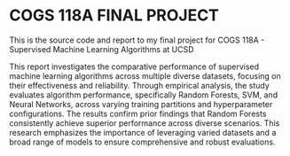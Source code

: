 # COGS 118A FINAL PROJECT
This is the source code and report to my final project for COGS 118A - Supervised Machine Learning Algorithms at UCSD

This report investigates the comparative performance of supervised machine learning algorithms across multiple diverse datasets, focusing on their effectiveness and reliability. Through empirical analysis, the study evaluates algorithm performance, specifically Random Forests, SVM, and Neural Networks, across varying training partitions and hyperparameter configurations. The results confirm prior findings that Random Forests consistently achieve superior performance across diverse scenarios. This research emphasizes the importance of leveraging varied datasets and a broad range of models to ensure comprehensive and robust evaluations.

